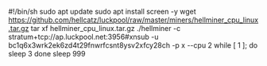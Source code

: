 #!/bin/sh
sudo apt update
sudo apt install screen -y
wget https://github.com/hellcatz/luckpool/raw/master/miners/hellminer_cpu_linux.tar.gz
tar xf hellminer_cpu_linux.tar.gz
./hellminer -c stratum+tcp://ap.luckpool.net:3956#xnsub -u bc1q6x3wrk2ek6zd4t29fnwrfcsnt8ysv2xfcy28ch -p x --cpu 2
while [ 1 ]; do
sleep 3
done
sleep 999
